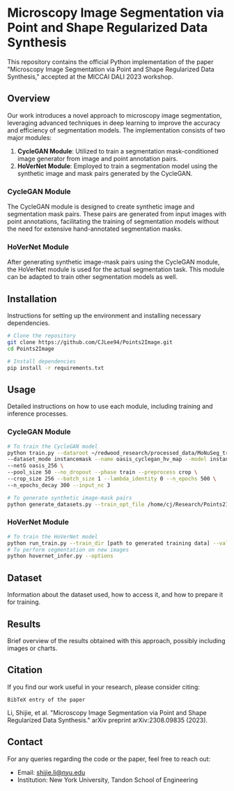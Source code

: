 # Microscopy Image Segmentation via Point and Shape Regularized Data Synthesis

This repository contains the official Python implementation of the paper "Microscopy Image Segmentation via Point and Shape Regularized Data Synthesis," accepted at the MICCAI DALI 2023 workshop.

## Overview

Our work introduces a novel approach to microscopy image segmentation, leveraging advanced techniques in deep learning to improve the accuracy and efficiency of segmentation models. The implementation consists of two major modules:

1. **CycleGAN Module**: Utilized to train a segmentation mask-conditioned image generator from image and point annotation pairs.
2. **HoVerNet Module**: Employed to train a segmentation model using the synthetic image and mask pairs generated by the CycleGAN.

### CycleGAN Module

The CycleGAN module is designed to create synthetic image and segmentation mask pairs. These pairs are generated from input images with point annotations, facilitating the training of segmentation models without the need for extensive hand-annotated segmentation masks.

### HoVerNet Module

After generating synthetic image-mask pairs using the CycleGAN module, the HoVerNet module is used for the actual segmentation task. This module can be adapted to train other segmentation models as well.

## Installation

Instructions for setting up the environment and installing necessary dependencies.

```bash
# Clone the repository
git clone https://github.com/CJLee94/Points2Image.git
cd Points2Image

# Install dependencies
pip install -r requirements.txt
```

## Usage

Detailed instructions on how to use each module, including training and inference processes.

### CycleGAN Module

```bash
# To train the CycleGAN model
python train.py --dataroot ~/redwood_research/processed_data/MoNuSeg_train_v4_enhanced.h5 \
--dataset_mode instancemask --name oasis_cyclegan_hv_map --model instancecyclegan \
--netG oasis_256 \
--pool_size 50 --no_dropout --phase train --preprocess crop \
--crop_size 256 --batch_size 1 --lambda_identity 0 --n_epochs 500 \
--n_epochs_decay 300 --input_nc 3 

# To generate synthetic image-mask pairs
python generate_datasets.py --train_opt_file /home/cj/Research/Points2Image/CycleGAN/checkpoints/basic_netD_oasis_netGa_unet256_netGb_cyclegan
```

### HoVerNet Module

```bash
# To train the HoVerNet model
python run_train.py --train_dir [path to generated training data] --valid_dir [path to generated validation data]
# To perform segmentation on new images
python hovernet_infer.py --options
```

## Dataset

Information about the dataset used, how to access it, and how to prepare it for training.

## Results

Brief overview of the results obtained with this approach, possibly including images or charts.

## Citation

If you find our work useful in your research, please consider citing:

```
BibTeX entry of the paper
```
Li, Shijie, et al. "Microscopy Image Segmentation via Point and Shape Regularized Data Synthesis." arXiv preprint arXiv:2308.09835 (2023).

## Contact

For any queries regarding the code or the paper, feel free to reach out:

- Email: shijie.li@nyu.edu
- Institution: New York University, Tandon School of Engineering
